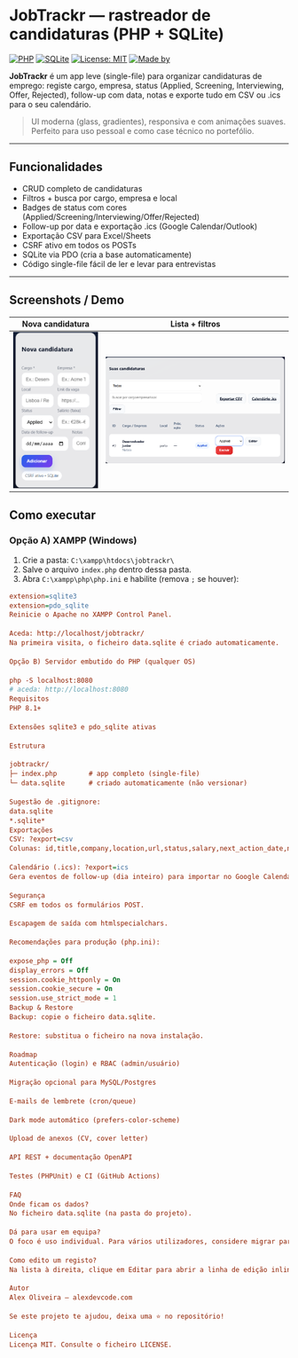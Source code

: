 # JobTrackr — rastreador de candidaturas (PHP + SQLite)

[![PHP](https://img.shields.io/badge/PHP-8.1%2B-777BB4?logo=php)](#)
[![SQLite](https://img.shields.io/badge/SQLite-PDO_SQLITE-003B57?logo=sqlite)](#)
[![License: MIT](https://img.shields.io/badge/license-MIT-brightgreen.svg)](LICENSE)
[![Made by](https://img.shields.io/badge/made%20by-Alex%20Oliveira-0ea5e9)](https://alexdevcode.com)

**JobTrackr** é um app leve (single-file) para organizar candidaturas de emprego: registe cargo, empresa, status (Applied, Screening, Interviewing, Offer, Rejected), follow-up com data, notas e exporte tudo em CSV ou .ics para o seu calendário.

> UI moderna (glass, gradientes), responsiva e com animações suaves.  
> Perfeito para uso pessoal e como case técnico no portefólio.

---

## Funcionalidades

- CRUD completo de candidaturas  
- Filtros + busca por cargo, empresa e local  
- Badges de status com cores (Applied/Screening/Interviewing/Offer/Rejected)  
- Follow-up por data e exportação .ics (Google Calendar/Outlook)  
- Exportação CSV para Excel/Sheets  
- CSRF ativo em todos os POSTs  
- SQLite via PDO (cria a base automaticamente)  
- Código single-file fácil de ler e levar para entrevistas

---

## Screenshots / Demo


| Nova candidatura | Lista + filtros |
|---|---|
| ![Form](docs/form.png) | ![List](docs/list.png) |


## Como executar

### Opção A) XAMPP (Windows)

1. Crie a pasta: `C:\xampp\htdocs\jobtrackr\`  
2. Salve o arquivo `index.php` dentro dessa pasta.  
3. Abra `C:\xampp\php\php.ini` e habilite (remova `;` se houver):

```ini
extension=sqlite3
extension=pdo_sqlite
Reinicie o Apache no XAMPP Control Panel.

Aceda: http://localhost/jobtrackr/
Na primeira visita, o ficheiro data.sqlite é criado automaticamente.

Opção B) Servidor embutido do PHP (qualquer OS)

php -S localhost:8080
# aceda: http://localhost:8080
Requisitos
PHP 8.1+

Extensões sqlite3 e pdo_sqlite ativas

Estrutura

jobtrackr/
├─ index.php        # app completo (single-file)
└─ data.sqlite      # criado automaticamente (não versionar)

Sugestão de .gitignore:
data.sqlite
*.sqlite*
Exportações
CSV: ?export=csv
Colunas: id,title,company,location,url,status,salary,next_action_date,notes,created_at.

Calendário (.ics): ?export=ics
Gera eventos de follow-up (dia inteiro) para importar no Google Calendar/Outlook.

Segurança
CSRF em todos os formulários POST.

Escapagem de saída com htmlspecialchars.

Recomendações para produção (php.ini):

expose_php = Off
display_errors = Off
session.cookie_httponly = On
session.cookie_secure = On
session.use_strict_mode = 1
Backup & Restore
Backup: copie o ficheiro data.sqlite.

Restore: substitua o ficheiro na nova instalação.

Roadmap
Autenticação (login) e RBAC (admin/usuário)

Migração opcional para MySQL/Postgres

E-mails de lembrete (cron/queue)

Dark mode automático (prefers-color-scheme)

Upload de anexos (CV, cover letter)

API REST + documentação OpenAPI

Testes (PHPUnit) e CI (GitHub Actions)

FAQ
Onde ficam os dados?
No ficheiro data.sqlite (na pasta do projeto).

Dá para usar em equipa?
O foco é uso individual. Para vários utilizadores, considere migrar para MySQL/Postgres e separar controladores/rotas.

Como edito um registo?
Na lista à direita, clique em Editar para abrir a linha de edição inline.

Autor
Alex Oliveira — alexdevcode.com

Se este projeto te ajudou, deixa uma ⭐ no repositório!

Licença
Licença MIT. Consulte o ficheiro LICENSE.
